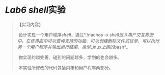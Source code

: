 # *Lab6 shell*实验

>【实习内容】
>
>​     设计实现一个用户程序*shell*，通过*./nachos -x shell*进入用户交互界面中。在该界面中可以查询支持的功能、可以创建删除文件或目录、可以执行另一个用户程序并输出运行结果，类似*Linux*上跑的*bash*。
>
>​     你实现的越完善，碰到的问题越多，学到的也会越多。
>
>​     本实验所修改的代码包括内核和用户程序两部分。